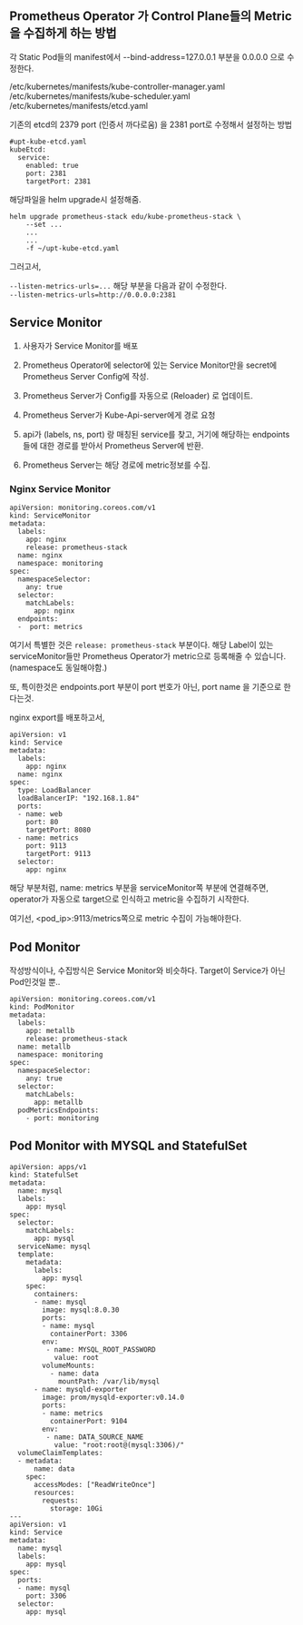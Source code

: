 

## Prometheus Operator 가 Control Plane들의 Metric을 수집하게 하는 방법 

각 Static Pod들의 manifest에서 --bind-address=127.0.0.1 부분을 0.0.0.0 으로 수정한다. 

/etc/kubernetes/manifests/kube-controller-manager.yaml  
/etc/kubernetes/manifests/kube-scheduler.yaml
/etc/kubernetes/manifests/etcd.yaml

기존의 etcd의 2379 port (인증서 까다로움) 을 2381 port로 수정해서 설정하는 방법

```
#upt-kube-etcd.yaml
kubeEtcd:
  service:
    enabled: true  
    port: 2381
    targetPort: 2381
```

해당파일을 helm upgrade시 설정해줌. 

```
helm upgrade prometheus-stack edu/kube-prometheus-stack \
    --set ...
    ...
    ...
    -f ~/upt-kube-etcd.yaml
```

그러고서, 

`--listen-metrics-urls=...` 해당 부분을 다음과 같이 수정한다.  
`--listen-metrics-urls=http://0.0.0.0:2381`


## Service Monitor

1. 사용자가 Service Monitor를 배포
2. Prometheus Operator에 selector에 있는 Service Monitor만을 secret에 Prometheus Server Config에 작성. 
3. Prometheus Server가 Config를 자동으로 (Reloader) 로 업데이트. 

4. Prometheus Server가 Kube-Api-server에게 경로 요청
5. api가 (labels, ns, port) 랑 매칭된 service를 찾고, 거기에 해당하는 endpoints들에 대한 경로를 받아서 Prometheus Server에 반환.
6. Prometheus Server는 해당 경로에 metric정보를 수집. 


### Nginx Service Monitor

```
apiVersion: monitoring.coreos.com/v1
kind: ServiceMonitor
metadata:
  labels:
    app: nginx
    release: prometheus-stack
  name: nginx
  namespace: monitoring
spec:
  namespaceSelector:
    any: true
  selector:
    matchLabels:
      app: nginx
  endpoints:
  -  port: metrics
```

여기서 특별한 것은 `release: prometheus-stack` 부분이다. 해당 Label이 있는 serviceMonitor들만 Prometheus Operator가 metric으로 등록해줄 수 있습니다. (namespace도 동일해야함.)  

또, 특이한것은 endpoints.port 부분이 port 번호가 아닌, port name 을 기준으로 한다는것. 

nginx export를 배포하고서, 

```
apiVersion: v1
kind: Service
metadata:
  labels:
    app: nginx
  name: nginx
spec:
  type: LoadBalancer
  loadBalancerIP: "192.168.1.84"
  ports:
  - name: web
    port: 80
    targetPort: 8080
  - name: metrics
    port: 9113
    targetPort: 9113
  selector:
    app: nginx
```

해당 부분처럼, name: metrics 부분을 serviceMonitor쪽 부분에 연결해주면, operator가 자동으로 target으로 인식하고 metric을 수집하기 시작한다. 

여기선, <pod_ip>:9113/metrics쪽으로 metric 수집이 가능해야한다. 


## Pod Monitor


작성방식이나, 수집방식은 Service Monitor와 비슷하다. Target이 Service가 아닌 Pod인것일 뿐.. 

```
apiVersion: monitoring.coreos.com/v1
kind: PodMonitor
metadata:
  labels:
    app: metallb
    release: prometheus-stack
  name: metallb
  namespace: monitoring
spec:
  namespaceSelector:
    any: true
  selector:
    matchLabels:
      app: metallb
  podMetricsEndpoints:
    - port: monitoring
```


## Pod Monitor with MYSQL and StatefulSet

```
apiVersion: apps/v1
kind: StatefulSet
metadata:
  name: mysql
  labels:
    app: mysql
spec:
  selector:
    matchLabels:
      app: mysql
  serviceName: mysql
  template:
    metadata:
      labels:
        app: mysql
    spec:
      containers:
      - name: mysql
        image: mysql:8.0.30
        ports:
        - name: mysql
          containerPort: 3306
        env:
         - name: MYSQL_ROOT_PASSWORD
           value: root
        volumeMounts:
          - name: data
            mountPath: /var/lib/mysql
      - name: mysqld-exporter
        image: prom/mysqld-exporter:v0.14.0
        ports:
        - name: metrics
          containerPort: 9104
        env:
         - name: DATA_SOURCE_NAME
           value: "root:root@(mysql:3306)/"
  volumeClaimTemplates:
  - metadata:
      name: data
    spec:
      accessModes: ["ReadWriteOnce"]
      resources:
        requests:
          storage: 10Gi
---
apiVersion: v1
kind: Service
metadata:
  name: mysql
  labels:
    app: mysql
spec:
  ports:
  - name: mysql
    port: 3306
  selector:
    app: mysql
```








